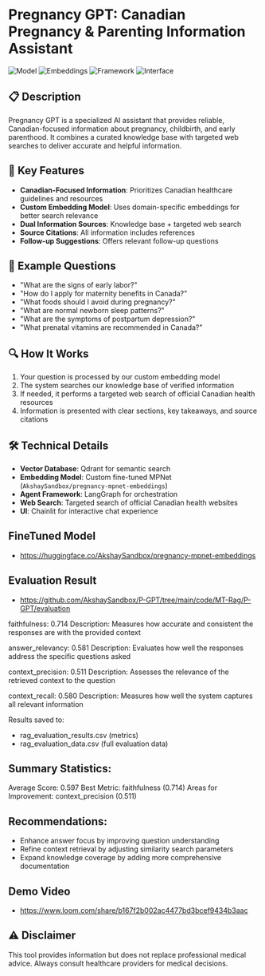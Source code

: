 # Pregnancy GPT: Canadian Pregnancy & Parenting Information Assistant

![Model](https://img.shields.io/badge/Model-GPT--4-blue)
![Embeddings](https://img.shields.io/badge/Embeddings-Custom%20MPNet-yellow)
![Framework](https://img.shields.io/badge/Framework-LangChain%20%7C%20LangGraph-green)
![Interface](https://img.shields.io/badge/Interface-Chainlit-purple)

## 📋 Description

Pregnancy GPT is a specialized AI assistant that provides reliable, Canadian-focused information about pregnancy, childbirth, and early parenthood. It combines a curated knowledge base with targeted web searches to deliver accurate and helpful information.

## 🌟 Key Features

- **Canadian-Focused Information**: Prioritizes Canadian healthcare guidelines and resources
- **Custom Embedding Model**: Uses domain-specific embeddings for better search relevance
- **Dual Information Sources**: Knowledge base + targeted web search
- **Source Citations**: All information includes references
- **Follow-up Suggestions**: Offers relevant follow-up questions

## 💬 Example Questions

- "What are the signs of early labor?"
- "How do I apply for maternity benefits in Canada?"
- "What foods should I avoid during pregnancy?"
- "What are normal newborn sleep patterns?"
- "What are the symptoms of postpartum depression?"
- "What prenatal vitamins are recommended in Canada?"

## 🔍 How It Works

1. Your question is processed by our custom embedding model
2. The system searches our knowledge base of verified information
3. If needed, it performs a targeted web search of official Canadian health resources
4. Information is presented with clear sections, key takeaways, and source citations

## 🛠️ Technical Details

- **Vector Database**: Qdrant for semantic search
- **Embedding Model**: Custom fine-tuned MPNet (`AkshaySandbox/pregnancy-mpnet-embeddings`)
- **Agent Framework**: LangGraph for orchestration
- **Web Search**: Targeted search of official Canadian health websites
- **UI**: Chainlit for interactive chat experience

## FineTuned Model 

- https://huggingface.co/AkshaySandbox/pregnancy-mpnet-embeddings

## Evaluation Result 

- https://github.com/AkshaySandbox/P-GPT/tree/main/code/MT-Rag/P-GPT/evaluation

faithfulness: 0.714
Description: Measures how accurate and consistent the responses are with the provided context

answer_relevancy: 0.581
Description: Evaluates how well the responses address the specific questions asked

context_precision: 0.511
Description: Assesses the relevance of the retrieved context to the question

context_recall: 0.580
Description: Measures how well the system captures all relevant information

Results saved to:
- rag_evaluation_results.csv (metrics)
- rag_evaluation_data.csv (full evaluation data)

Summary Statistics:
------------------
Average Score: 0.597
Best Metric: faithfulness (0.714)
Areas for Improvement: context_precision (0.511)

Recommendations:
--------------
- Enhance answer focus by improving question understanding
- Refine context retrieval by adjusting similarity search parameters
- Expand knowledge coverage by adding more comprehensive documentation

## Demo Video
- https://www.loom.com/share/b167f2b002ac4477bd3bcef9434b3aac


## ⚠️ Disclaimer

This tool provides information but does not replace professional medical advice. Always consult healthcare providers for medical decisions. 

